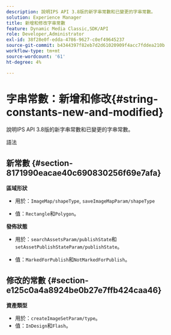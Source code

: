 ```yaml
---
description: 說明IPS API 3.8版的新字串常數和已變更的字串常數。
solution: Experience Manager
title: 新增和修改字串常數
feature: Dynamic Media Classic,SDK/API
role: Developer,Administrator
exl-id: 38f28e0f-edda-4786-9627-c0ef49645237
source-git-commit: b4344397f82eb7d2d61020909f4acc7fddea210b
workflow-type: tm+mt
source-wordcount: '61'
ht-degree: 4%

---
```


# 字串常數：新增和修改{#string-constants-new-and-modified}

說明IPS API 3.8版的新字串常數和已變更的字串常數。

語法

## 新常數 {#section-8171990eacae40c690830256f69e7afa}

**區域形狀**

* 用於：`ImageMap/shapeType`, `saveImageMapParam/shapeType`

* 值：`Rectangle`和`Polygon`。

**發佈狀態**

* 用於：`searchAssetsParam/publishState`和`setAssetPublishStateParam/publishState`。

* 值：`MarkedForPublish`和`NotMarkedForPublish`。

## 修改的常數 {#section-e125c0a4a8924be0b27e7ffb424caa46}

**資產類型**

* 用於：`createImageSetParam/type`。
* 值：`InDesign`和`Flash`。
